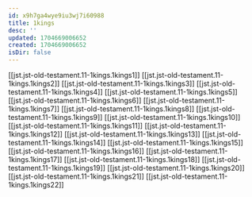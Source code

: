 ```yaml
---
id: x9h7ga4wye9iu3wj7i60988
title: 1kings
desc: ''
updated: 1704669006652
created: 1704669006652
isDir: false
---
```

[[jst.jst-old-testament.11-1kings.1kings1]]
[[jst.jst-old-testament.11-1kings.1kings2]]
[[jst.jst-old-testament.11-1kings.1kings3]]
[[jst.jst-old-testament.11-1kings.1kings4]]
[[jst.jst-old-testament.11-1kings.1kings5]]
[[jst.jst-old-testament.11-1kings.1kings6]]
[[jst.jst-old-testament.11-1kings.1kings7]]
[[jst.jst-old-testament.11-1kings.1kings8]]
[[jst.jst-old-testament.11-1kings.1kings9]]
[[jst.jst-old-testament.11-1kings.1kings10]]
[[jst.jst-old-testament.11-1kings.1kings11]]
[[jst.jst-old-testament.11-1kings.1kings12]]
[[jst.jst-old-testament.11-1kings.1kings13]]
[[jst.jst-old-testament.11-1kings.1kings14]]
[[jst.jst-old-testament.11-1kings.1kings15]]
[[jst.jst-old-testament.11-1kings.1kings16]]
[[jst.jst-old-testament.11-1kings.1kings17]]
[[jst.jst-old-testament.11-1kings.1kings18]]
[[jst.jst-old-testament.11-1kings.1kings19]]
[[jst.jst-old-testament.11-1kings.1kings20]]
[[jst.jst-old-testament.11-1kings.1kings21]]
[[jst.jst-old-testament.11-1kings.1kings22]]
